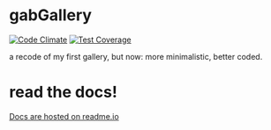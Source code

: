 # gabGallery

[![Code Climate](https://codeclimate.com/github/CodeBrauer/gabGallery/badges/gpa.svg)](https://codeclimate.com/github/CodeBrauer/gabGallery) [![Test Coverage](https://codeclimate.com/github/CodeBrauer/gabGallery/badges/coverage.svg)](https://codeclimate.com/github/CodeBrauer/gabGallery/coverage)

a recode of my first gallery, but now: more minimalistic, better coded.

# read the docs!

[Docs are hosted on readme.io](http://gabgallery2.readme.io/)
